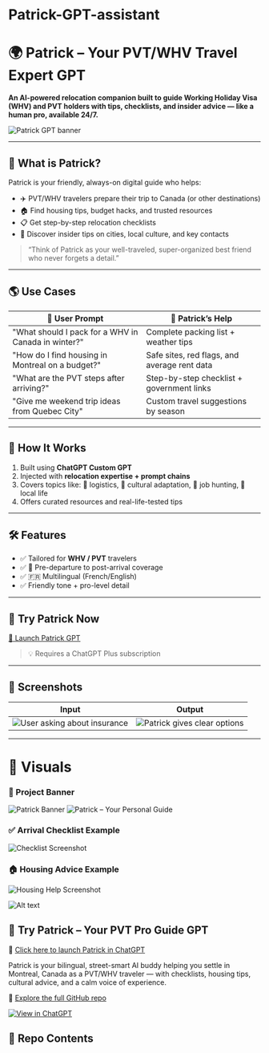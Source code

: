 # Patrick-GPT-assistant

# 🌍 Patrick – Your PVT/WHV Travel Expert GPT

**An AI-powered relocation companion built to guide Working Holiday Visa (WHV) and PVT holders with tips, checklists, and insider advice — like a human pro, available 24/7.**

![Patrick GPT banner](link-to-Patrick-Pro-PVT-guide)

---

## 🧳 What is Patrick?

Patrick is your friendly, always-on digital guide who helps:
- ✈️ PVT/WHV travelers prepare their trip to Canada (or other destinations)
- 🏠 Find housing tips, budget hacks, and trusted resources
- 📋 Get step-by-step relocation checklists
- 📍 Discover insider tips on cities, local culture, and key contacts

> “Think of Patrick as your well-traveled, super-organized best friend who never forgets a detail.”

---

## 🌎 Use Cases

| 🧭 User Prompt | 🤖 Patrick’s Help |
|--------------------------|-----------------------------------------------|
| "What should I pack for a WHV in Canada in winter?" | Complete packing list + weather tips |
| "How do I find housing in Montreal on a budget?" | Safe sites, red flags, and average rent data |
| "What are the PVT steps after arriving?" | Step-by-step checklist + government links |
| "Give me weekend trip ideas from Quebec City" | Custom travel suggestions by season |

---

## 🔧 How It Works

1. Built using **ChatGPT Custom GPT**
2. Injected with **relocation expertise + prompt chains**
3. Covers topics like: 📂 logistics, 🧘 cultural adaptation, 💼 job hunting, 🍁 local life
4. Offers curated resources and real-life-tested tips

---

## 🛠 Features

- ✅ Tailored for **WHV / PVT** travelers
- ✅ 🎒 Pre-departure to post-arrival coverage
- ✅ 🇫🇷 Multilingual (French/English)
- ✅ Friendly tone + pro-level detail

---

## 🧪 Try Patrick Now

[🚀 Launch Patrick GPT](https://chatgpt.com/g/g-687d406f3cfc8191a4030b08bb1532dd-patrick)

> 💡 Requires a ChatGPT Plus subscription

---

## 📸 Screenshots

| Input | Output |
|-------|--------|
| ![User asking about insurance](link) | ![Patrick gives clear options](link) |

---

# 📸 Visuals

### 🧭 Project Banner
![Patrick Banner](assets/patrick-banner.png)
![Patrick – Your Personal Guide](assets/patrick-Pro-PVT-guide.png)

### ✅ Arrival Checklist Example
![Checklist Screenshot](assets/arrival-checklist.png)

### 🏠 Housing Advice Example
![Housing Help Screenshot](assets/housing-help-mtl.png)

![Alt text](assets/image-name.png)


## 🧠 Try Patrick – Your PVT Pro Guide GPT

🚀 [Click here to launch Patrick in ChatGPT](https://chatgpt.com/g/g-687d406f3cfc8191a4030b08bb1532dd-patrick?utm_source=github&utm_medium=readme&utm_campaign=patrick_launch)

Patrick is your bilingual, street-smart AI buddy helping you settle in Montreal, Canada as a PVT/WHV traveler — with checklists, housing tips, cultural advice, and a calm voice of experience.


🧭 [Explore the full GitHub repo](https://github.com/Emederik/Patrick-GPT-assistant.git/)


[![View in ChatGPT](https://img.shields.io/badge/Try%20it%20in%20ChatGPT-10a37f?logo=openai&logoColor=white)](https://chat.openai.com/g/g-687d406f3cfc8191a4030b08bb1532dd-patrick)






## 📁 Repo Contents

